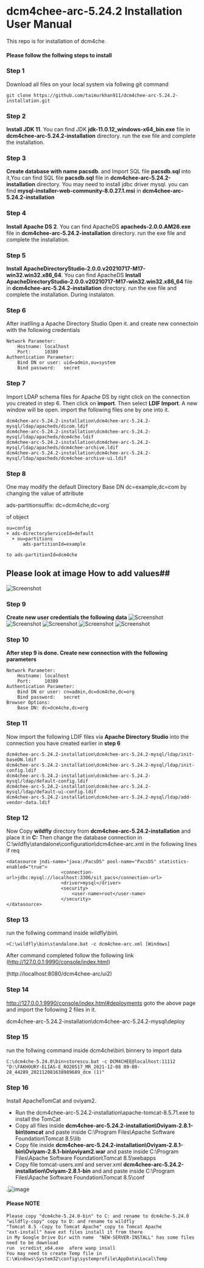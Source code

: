 # dcm4chee-arc-5.24.2 Installation User Manual
This repo is for installation of dcm4che
#### Please follow the follwing steps to install
### Step 1 
Download all files on your local system via follwing git command
```
git clone https://github.com/taimurkhan911/dcm4chee-arc-5.24.2-installation.git
```
### Step 2 
**Install JDK 11**. 
You can find JDK **jdk-11.0.12_windows-x64_bin.exe** file in **dcm4chee-arc-5.24.2-installation** directory. run the exe file and complete the installation.

### Step 3 
**Create database with name pacsdb**. 
and Import SQL file **pacsdb.sql** into it,You can find SQL file  **pacsdb.sql** file in **dcm4chee-arc-5.24.2-installation** directory.
You may need to install jdbc driver mysql. you can find **mysql-installer-web-community-8.0.27.1.msi** in **dcm4chee-arc-5.24.2-installation**

### Step 4 
**Install Apache DS 2**. 
You can find ApacheDS **apacheds-2.0.0.AM26.exe** file in **dcm4chee-arc-5.24.2-installation** directory. run the exe file and complete the installation.

### Step 5 
**Install ApacheDirectoryStudio-2.0.0.v20210717-M17-win32.win32.x86_64**. 
You can find ApacheDS **Install ApacheDirectoryStudio-2.0.0.v20210717-M17-win32.win32.x86_64** file in **dcm4chee-arc-5.24.2-installation** directory. run the exe file and complete the installation. During instalaton. 

### Step 6 
After inatlling a Apache Directory Studio Open it. and create new connectoin with the following credentials 
```
Network Parameter:
    Hostname: localhost
    Port:     10389
Authentication Parameter:
    Bind DN or user: uid=admin,ou=system
    Bind password:   secret
```
### Step 7 

Import LDAP schema files for Apache DS by right click on the connection you created in step 6. Then click on **import**. Then select **LDIF Import**.
A new window will be open. import the following files one by one into it.

```
dcm4chee-arc-5.24.2-installation\dcm4chee-arc-5.24.2-mysql/ldap/apacheds/dicom.ldif
dcm4chee-arc-5.24.2-installation\dcm4chee-arc-5.24.2-mysql/ldap/apacheds/dcm4che.ldif
dcm4chee-arc-5.24.2-installation\dcm4chee-arc-5.24.2-mysql/ldap/apacheds/dcm4chee-archive.ldif
dcm4chee-arc-5.24.2-installation\dcm4chee-arc-5.24.2-mysql/ldap/apacheds/dcm4chee-archive-ui.ldif
```
### Step 8 
One may modify the default Directory Base DN dc=example,dc=com by changing the value of attribute

ads-partitionsuffix: dc=dcm4che,dc=org`

of object
```
ou=config
+ ads-directoryServiceId=default
  + ou=partitions
      ads-partitionId=example

to ads-partitionId=dcm4che
```
## Please look at image How to add values##
![Screenshot](/screenshots/apache-directory-configration.png)

### Step 9 
**Create new user credentials the following data**
![Screenshot](/screenshots/apache-directory-add-new-credentials-step-1.png)
![Screenshot](/screenshots/apache-directory-add-new-credentials-step-2.png)
![Screenshot](/screenshots/apache-directory-add-new-credentials-step-3.png)
![Screenshot](/screenshots/apache-directory-add-new-credentials-step-4.png)
![Screenshot](/screenshots/apache-directory-add-new-credentials-step-5.png)



### Step 10 
**After step 9 is done. Create new connection with the following parameters**

```
Network Parameter:
    Hostname: localhost
    Port:     10389
Authentication Parameter:
    Bind DN or user: cn=admin,dc=dcm4che,dc=org
    Bind password:   secret
Browser Options:
    Base DN: dc=dcm4che,dc=org
```

### Step 11 
Now import the following LDIF files via **Apache Directory Studio** into the connection you have created earlier in **step 6**
```
dcm4chee-arc-5.24.2-installation\dcm4chee-arc-5.24.2-mysql/ldap/init-baseDN.ldif
dcm4chee-arc-5.24.2-installation\dcm4chee-arc-5.24.2-mysql/ldap/init-config.ldif
dcm4chee-arc-5.24.2-installation\dcm4chee-arc-5.24.2-mysql/ldap/default-config.ldif
dcm4chee-arc-5.24.2-installation\dcm4chee-arc-5.24.2-mysql/ldap/default-ui-config.ldif
dcm4chee-arc-5.24.2-installation\dcm4chee-arc-5.24.2-mysql/ldap/add-vendor-data.ldif
```

### Step 12 
Now Copy **wildfly** directory from **dcm4chee-arc-5.24.2-installation** and place it in **C:**
Then change the database connection in C:\wildfly\standalone\configuration\dcm4chee-arc.xml in the following lines if req
```
<datasource jndi-name="java:/PacsDS" pool-name="PacsDS" statistics-enabled="true">
                    <connection-url>jdbc:mysql://localhost:3306/sit_pacs</connection-url>
                    <driver>mysql</driver>
                    <security>
                        <user-name>root</user-name>
                    </security>
</datasource>
```
### Step 13 
 run the follwing command inside wildfly\bin\
```
>C:\wildfly\bin\standalone.bat -c dcm4chee-arc.xml [Windows]
```
After command completed follow the following link 
(http://127.0.0.1:9990/console/index.html)

(http://localhost:8080/dcm4chee-arc/ui2)

### Step 14 
http://127.0.0.1:9990/console/index.html#deployments
goto the above page and import the following 2 files in it.

dcm4chee-arc-5.24.2-installation\dcm4chee-arc-5.24.2-mysql\deploy

### Step 15 
 run the follwing command inside dcm4che\bin\ binnery to import data
```
C:\dcm4che-5.24.0\bin>storescu.bat -c DCM4CHEE@localhost:11112 "D:\FAKHOURY-ELIAS-E_RO20517_MR_2021-12-08 09-00-28_44289_202112081638989689_dcm (1)"
```

### Step 16
Install ApacheTomCat and oviyam2.
- Run the dcm4chee-arc-5.24.2-installation\apache-tomcat-8.5.71.exe to install the TomCat
- Copy all files inside **dcm4chee-arc-5.24.2-installation\Oviyam-2.8.1-bin\tomcat** and paste inside C:\Program Files\Apache Software Foundation\Tomcat 8.5\lib 
- Copy file inside **dcm4chee-arc-5.24.2-installation\Oviyam-2.8.1-bin\Oviyam-2.8.1-bin\oviyam2.war** and paste inside C:\Program Files\Apache Software Foundation\Tomcat 8.5\webapps
-  Copy file tomcat-users.xml and server.xml **dcm4chee-arc-5.24.2-installation\Oviyam-2.8.1-bin** and  and paste inside C:\Program Files\Apache Software Foundation\Tomcat 8.5\conf


.![image](/screenshots/oviyam2-config.png)

#### Please NOTE
```
Please copy "dcm4che-5.24.0-bin" to C: and rename to dcm4che-5.24.0
"wildfly-copy" copy to D: and rename to wildfly
"Tomcat 8.5 -Copy to Tomcat Apache" copy to Tomcat Apache
"ext-install" have ext files install it from there
in My Google Drive Dir with name  "NEW-SERVER-INSTALL" has some files need to be download
run  vcredist_x64.exe  afere wanp insall
You may need to create Temp file in C:\Windows\System32\config\systemprofile\AppData\Local\Temp
```

